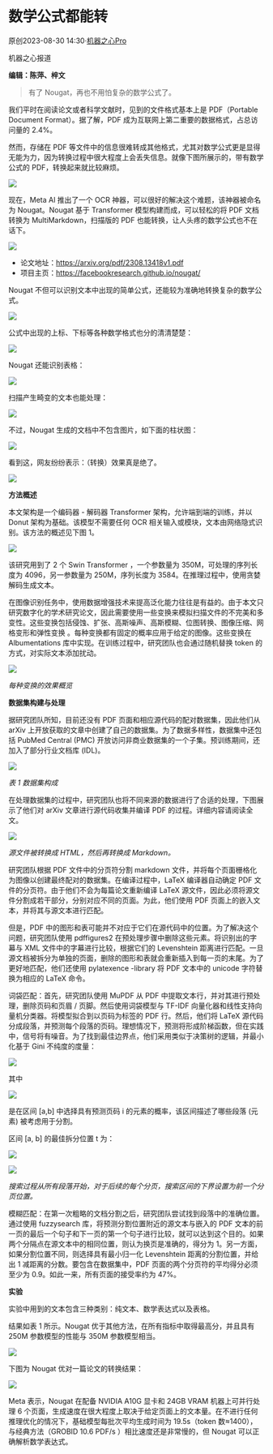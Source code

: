 # 数学公式都能转

原创2023-08-30 14:30·[机器之心Pro](https://www.toutiao.com/c/user/token/MS4wLjABAAAA5bCdzco7FMxDd0TW8T3F4wni5K47mbGOik5R7WTQzTA/?source=tuwen_detail)

机器之心报道

**编辑：陈萍、梓文**

> 有了 Nougat，再也不用怕复杂的数学公式了。

我们平时在阅读论文或者科学文献时，见到的文件格式基本上是 PDF（Portable Document Format）。据了解，PDF 成为互联网上第二重要的数据格式，占总访问量的 2.4%。

然而，存储在 PDF 等文件中的信息很难转成其他格式，尤其对数学公式更是显得无能为力，因为转换过程中很大程度上会丢失信息。就像下图所展示的，带有数学公式的 PDF，转换起来就比较麻烦。

![](https://p3-sign.toutiaoimg.com/tos-cn-i-qvj2lq49k0/ae56cbb1eb1a4552bf6d9e32f4fa71e2~tplv-tt-origin-asy1:5aS05p2hQOacuuWZqOS5i-W_g1Bybw==.image?_iz=58558&from=article.pc_detail&x-expires=1694419011&x-signature=ApE2w7pKBLYWxcOOZoLWbSG7v3Y%3D)

现在，Meta AI 推出了一个 OCR 神器，可以很好的解决这个难题，该神器被命名为 Nougat。Nougat 基于 Transformer 模型构建而成，可以轻松的将 PDF 文档转换为 MultiMarkdown，扫描版的 PDF 也能转换，让人头疼的数学公式也不在话下。

![](https://p3-sign.toutiaoimg.com/tos-cn-i-qvj2lq49k0/76997adf678f4c41b0315ca8456e55f8~tplv-tt-origin-asy1:5aS05p2hQOacuuWZqOS5i-W_g1Bybw==.image?_iz=58558&from=article.pc_detail&x-expires=1694419011&x-signature=bSO%2B8IwKhd6GTNmR%2FLs16oBeD8U%3D)

-   论文地址：https://arxiv.org/pdf/2308.13418v1.pdf
-   项目主页：https://facebookresearch.github.io/nougat/

Nougat 不但可以识别文本中出现的简单公式，还能较为准确地转换复杂的数学公式。

  

![](https://p3-sign.toutiaoimg.com/tos-cn-i-qvj2lq49k0/902720a42ec94b7ca3e9cdf366707fdd~tplv-tt-origin-asy1:5aS05p2hQOacuuWZqOS5i-W_g1Bybw==.image?_iz=58558&from=article.pc_detail&x-expires=1694419011&x-signature=9trcfThKmLtl05E1%2B6Yapuhrfx8%3D)

公式中出现的上标、下标等各种数学格式也分的清清楚楚：

![](https://p3-sign.toutiaoimg.com/tos-cn-i-qvj2lq49k0/96b857caa6a44bca860d8f303c516bd7~tplv-tt-origin-asy1:5aS05p2hQOacuuWZqOS5i-W_g1Bybw==.image?_iz=58558&from=article.pc_detail&x-expires=1694419011&x-signature=NHSBK8LlyVTPGvjfHIt6UsDCtTY%3D)

Nougat 还能识别表格：

![](https://p3-sign.toutiaoimg.com/tos-cn-i-qvj2lq49k0/1c7b7260ae84415bb4c877eabfed7676~tplv-tt-origin-asy1:5aS05p2hQOacuuWZqOS5i-W_g1Bybw==.image?_iz=58558&from=article.pc_detail&x-expires=1694419011&x-signature=13RWz3otsyGp%2Fn2UDHz3C22nzHk%3D)

扫描产生畸变的文本也能处理：

![](https://p3-sign.toutiaoimg.com/tos-cn-i-qvj2lq49k0/e933117a754e4534aef26c91b37512cb~tplv-tt-origin-asy1:5aS05p2hQOacuuWZqOS5i-W_g1Bybw==.image?_iz=58558&from=article.pc_detail&x-expires=1694419011&x-signature=l8%2Buux2dE19z9hdbioCQoAVhdL4%3D)

不过，Nougat 生成的文档中不包含图片，如下面的柱状图：

![](https://p3-sign.toutiaoimg.com/tos-cn-i-qvj2lq49k0/82d3eb94ff614abfb9f6b4a954d44cad~tplv-tt-origin-asy1:5aS05p2hQOacuuWZqOS5i-W_g1Bybw==.image?_iz=58558&from=article.pc_detail&x-expires=1694419011&x-signature=rf0MBs8GfpT8c5Wkm%2BadTV0By7k%3D)

看到这，网友纷纷表示：（转换）效果真是绝了。

![](https://p3-sign.toutiaoimg.com/tos-cn-i-qvj2lq49k0/3a6c8d9062994b5e9ea18d9975fd421b~tplv-tt-origin-asy1:5aS05p2hQOacuuWZqOS5i-W_g1Bybw==.image?_iz=58558&from=article.pc_detail&x-expires=1694419011&x-signature=y2JnLToEEWexyxoolfmgtORevT4%3D)

**方法概述**

本文架构是一个编码器 - 解码器 Transformer 架构，允许端到端的训练，并以 Donut 架构为基础。该模型不需要任何 OCR 相关输入或模块，文本由网络隐式识别。该方法的概述见下图 1。

![](https://p3-sign.toutiaoimg.com/tos-cn-i-qvj2lq49k0/e2a5200e57fd413895e9e38fef6f2330~tplv-tt-origin-asy1:5aS05p2hQOacuuWZqOS5i-W_g1Bybw==.image?_iz=58558&from=article.pc_detail&x-expires=1694419011&x-signature=sjT7B3%2FF2ayShNtEVYBRC19L3fU%3D)

该研究用到了 2 个 Swin Transformer ，一个参数量为 350M，可处理的序列长度为 4096，另一参数量为 250M，序列长度为 3584。在推理过程中，使用贪婪解码生成文本。

在图像识别任务中，使用数据增强技术来提高泛化能力往往是有益的。由于本文只研究数字化的学术研究论文，因此需要使用一些变换来模拟扫描文件的不完美和多变性。这些变换包括侵蚀、扩张、高斯噪声、高斯模糊、位图转换、图像压缩、网格变形和弹性变换 。每种变换都有固定的概率应用于给定的图像。这些变换在 Albumentations 库中实现。在训练过程中，研究团队也会通过随机替换 token 的方式，对实际文本添加扰动。

![](https://p3-sign.toutiaoimg.com/tos-cn-i-qvj2lq49k0/466000e22daf40e7b9cc4bccf8d88e1a~tplv-tt-origin-asy1:5aS05p2hQOacuuWZqOS5i-W_g1Bybw==.image?_iz=58558&from=article.pc_detail&x-expires=1694419011&x-signature=YHDu%2FDjQjI7%2BUXpTWCliER%2BDBdk%3D)

_每种变换的效果概览_

**数据集构建与处理**

据研究团队所知，目前还没有 PDF 页面和相应源代码的配对数据集，因此他们从 arXiv 上开放获取的文章中创建了自己的数据集。为了数据多样性，数据集中还包括 PubMed Central (PMC) 开放访问非商业数据集的一个子集。预训练期间，还加入了部分行业文档库 (IDL)。

  

![](https://p3-sign.toutiaoimg.com/tos-cn-i-qvj2lq49k0/49a432a04f45451ca7ceb1dc13e69bbe~tplv-tt-origin-asy1:5aS05p2hQOacuuWZqOS5i-W_g1Bybw==.image?_iz=58558&from=article.pc_detail&x-expires=1694419011&x-signature=qytUgeRgXmH7DmXiNTQQlOJA11k%3D)

_表 1 数据集构成_

在处理数据集的过程中，研究团队也将不同来源的数据进行了合适的处理，下图展示了他们对 arXiv 文章进行源代码收集并编译 PDF 的过程。详细内容请阅读全文。

![](https://p3-sign.toutiaoimg.com/tos-cn-i-qvj2lq49k0/79c6b6d21355473ab1dec418a2310a33~tplv-tt-origin-asy1:5aS05p2hQOacuuWZqOS5i-W_g1Bybw==.image?_iz=58558&from=article.pc_detail&x-expires=1694419011&x-signature=JOwzWErGdFjJWVNEubwOoy5JNo4%3D)

_源文件被转换成 HTML，然后再转换成 Markdown。_

研究团队根据 PDF 文件中的分页符分割 markdown 文件，并将每个页面栅格化为图像以创建最终配对的数据集。在编译过程中，LaTeX 编译器自动确定 PDF 文件的分页符。由于他们不会为每篇论文重新编译 LaTeX 源文件，因此必须将源文件分割成若干部分，分别对应不同的页面。为此，他们使用 PDF 页面上的嵌入文本，并将其与源文本进行匹配。

但是，PDF 中的图形和表可能并不对应于它们在源代码中的位置。为了解决这个问题，研究团队使用 pdffigures2 在预处理步骤中删除这些元素。将识别出的字幕与 XML 文件中的字幕进行比较，根据它们的 Levenshtein 距离进行匹配。一旦源文档被拆分为单独的页面，删除的图形和表就会重新插入到每一页的末尾。为了更好地匹配，他们还使用 pylatexence -library 将 PDF 文本中的 unicode 字符替换为相应的 LaTeX 命令。

词袋匹配：首先，研究团队使用 MuPDF 从 PDF 中提取文本行，并对其进行预处理，删除页码和页眉 / 页脚。然后使用词袋模型与 TF-IDF 向量化器和线性支持向量机分类器。将模型拟合到以页码为标签的 PDF 行。然后，他们将 LaTeX 源代码分成段落，并预测每个段落的页码。理想情况下，预测将形成阶梯函数，但在实践中，信号将有噪音。为了找到最佳边界点，他们采用类似于决策树的逻辑，并最小化基于 Gini 不纯度的度量：

![](https://p3-sign.toutiaoimg.com/tos-cn-i-qvj2lq49k0/ef1916e05efb4761bd38ca2e01a1ea42~tplv-tt-origin-asy1:5aS05p2hQOacuuWZqOS5i-W_g1Bybw==.image?_iz=58558&from=article.pc_detail&x-expires=1694419011&x-signature=vzPc7BO%2F1Gybmy%2FKjKOqYm%2Fb4uM%3D)

其中

![](https://p3-sign.toutiaoimg.com/tos-cn-i-qvj2lq49k0/a1c19d5094c04f5d9a56f30a8f1ac770~tplv-tt-origin-asy1:5aS05p2hQOacuuWZqOS5i-W_g1Bybw==.image?_iz=58558&from=article.pc_detail&x-expires=1694419011&x-signature=iUKEtBMKPLIN7xB3xVOjZBRxy1E%3D)

是在区间 \[a,b\] 中选择具有预测页码 i 的元素的概率，该区间描述了哪些段落 (元素) 被考虑用于分割。

区间 \[a, b\] 的最佳拆分位置 t 为：

![](https://p3-sign.toutiaoimg.com/tos-cn-i-qvj2lq49k0/84154ed1ceb9431991b9385efdfc4aca~tplv-tt-origin-asy1:5aS05p2hQOacuuWZqOS5i-W_g1Bybw==.image?_iz=58558&from=article.pc_detail&x-expires=1694419011&x-signature=3tGvAoZVx9EBX852I0Ogyjhrncw%3D)

![](https://p3-sign.toutiaoimg.com/tos-cn-i-qvj2lq49k0/2015300cb11e4ed3b47c969f90b9e3cb~tplv-tt-origin-asy1:5aS05p2hQOacuuWZqOS5i-W_g1Bybw==.image?_iz=58558&from=article.pc_detail&x-expires=1694419011&x-signature=ffrbvIqH%2B6tclXhN%2B8mNHaLz%2FAs%3D)

_搜索过程从所有段落开始，对于后续的每个分页，搜索区间的下界设置为前一个分页位置。_

模糊匹配：在第一次粗略的文档分割之后，研究团队尝试找到段落中的准确位置。通过使用 fuzzysearch 库，将预测分割位置附近的源文本与嵌入的 PDF 文本的前一页的最后一个句子和下一页的第一个句子进行比较，就可以达到这个目的。如果两个分隔点在源文本中的相同位置，则认为换页是准确的，得分为 1。另一方面，如果分割位置不同，则选择具有最小归一化 Levenshtein 距离的分割位置，并给出 1 减距离的分数。要包含在数据集中，PDF 页面的两个分页符的平均得分必须至少为 0.9。如此一来，所有页面的接受率约为 47%。

**实验**

实验中用到的文本包含三种类别：纯文本、数学表达式以及表格。

结果如表 1 所示。Nougat 优于其他方法，在所有指标中取得最高分，并且具有 250M 参数模型的性能与 350M 参数模型相当。

![](https://p3-sign.toutiaoimg.com/tos-cn-i-qvj2lq49k0/936d1e8adb6d41e8b95535aeba75c5e0~tplv-tt-origin-asy1:5aS05p2hQOacuuWZqOS5i-W_g1Bybw==.image?_iz=58558&from=article.pc_detail&x-expires=1694419011&x-signature=cw0fSmr2WUupTD55UIv6XpHdbHU%3D)

下图为 Nougat 优对一篇论文的转换结果：

![](https://p3-sign.toutiaoimg.com/tos-cn-i-qvj2lq49k0/4ff9bb0be3fe4bfab94dff6a305ad36e~tplv-tt-origin-asy1:5aS05p2hQOacuuWZqOS5i-W_g1Bybw==.image?_iz=58558&from=article.pc_detail&x-expires=1694419011&x-signature=%2FnCX4ifWJcUub34LKa9sDrtCGpU%3D)

Meta 表示，Nougat 在配备 NVIDIA A10G 显卡和 24GB VRAM 机器上可并行处理 6 个页面，生成速度在很大程度上取决于给定页面上的文本量。在不进行任何推理优化的情况下，基础模型每批次平均生成时间为 19.5s（token 数≈1400），与经典方法（GROBID 10.6 PDF/s ）相比速度还是非常慢的，但 Nougat 可以正确解析数学表达式。